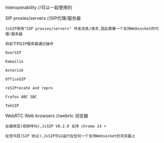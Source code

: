 
Interoperability //可以一起使用的

SIP proxies/servers //SIP代理/服务器

    JsSIP使用"SIP proxies/servers" 传发消息/请求,因此需要一个支持Websocket的代理/服务器
    
    目前下列SIP服务器通过操作
    
    OverSIP
    
    Kamailio
    
    Asterisk
    
    OfficeSIP
    
    reSIProcate and repro
    
    Frafos ABC SBC
    
    TekSIP
    
WebRTC Web browsers //webrtc 浏览器

    在媒体层(视频呼叫),JsSIP V0.2.0 支持 chrome 24 +
    
    在信令层(SIP 协议),JsSIP可以运行在任何一个支持Websocket的浏览器上
    
    